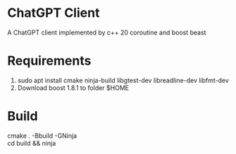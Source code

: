 # ChatGPT Client
A ChatGPT client implemented by c++ 20 coroutine and boost beast

# Requirements
1. sudo apt install cmake ninja-build libgtest-dev libreadline-dev libfmt-dev
2. Download boost 1.8.1 to folder $HOME 

# Build
cmake . -Bbuild -GNinja  
cd build && ninja
